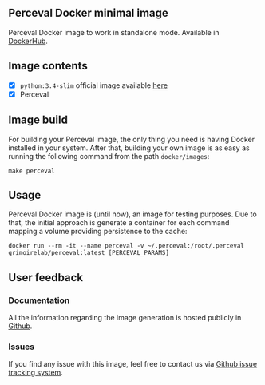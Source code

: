 ## Perceval Docker minimal image

Perceval Docker image to work in standalone mode. Available in [DockerHub](https://hub.docker.com/r/grimoirelab/perceval/).

## Image contents

- [x] `python:3.4-slim` official image available [here](https://hub.docker.com/_/python/)
- [x] Perceval

## Image build

For building your Perceval image, the only thing you need is having Docker installed in your system.
After that, building your own image is as easy as running the following command from the path `docker/images`:

```
make perceval
```

## Usage

Perceval Docker image is (until now), an image for testing purposes. Due to that, the initial approach is generate a container
for each command mapping a volume providing persistence to the cache:

```
docker run --rm -it --name perceval -v ~/.perceval:/root/.perceval grimoirelab/perceval:latest [PERCEVAL_PARAMS]
```

## User feedback

### Documentation

All the information regarding the image generation is hosted publicly in [Github](https://github.com/chaoss/grimoirelab-perceval/tree/master/docker/images).

### Issues

If you find any issue with this image, feel free to contact us via [Github issue tracking system](https://github.com/grimoirelab/perceval/issues).
